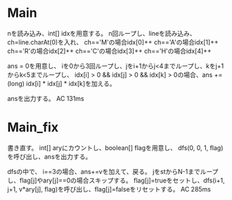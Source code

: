 # Main
nを読み込み、int[] idxを用意する。
n回ループし、lineを読み込み、ch=line.charAt(0)を入れ、
ch=='M'の場合idx\[0\]++
ch=='A'の場合idx\[1\]++
ch=='R'の場合idx\[2\]++
ch=='C'の場合idx\[3\]++
ch=='H'の場合idx\[4\]++

ans = 0を用意し、
iを0から3回ループし、jをi+1からj<4までループし、kをj+1からk<5までループし、
idx[i] > 0 && idx[j] > 0 && idx[k] > 0の場合、ans += (long) idx[i] * idx[j] * idx[k]を加える。

ansを出力する。
AC 131ms

# Main\_fix
書き直す。
int[] aryにカウントし、boolean[] flagを用意し、
dfs(0, 0, 1, flag)を呼び出し、ansを出力する。

dfsの中で、
i==3の場合、ans+=vを加えて、戻る。
jをstからN-1までループし、flag[j]やary[j]==0の場合スキップする。
flag[j]=trueをセットし、dfs(i+1, j+1, v*ary[j], flag)を呼び出し、flag[j]=falseをリセットする。
AC 285ms

